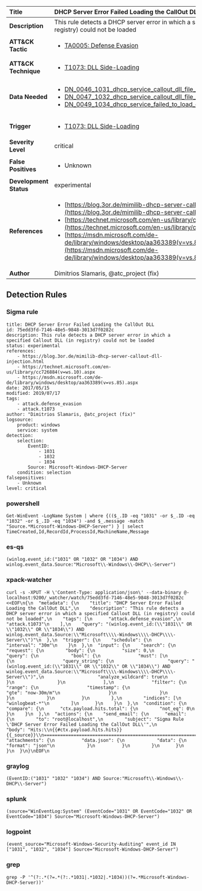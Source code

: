 | Title                    | DHCP Server Error Failed Loading the CallOut DLL       |
|:-------------------------|:------------------|
| **Description**          | This rule detects a DHCP server error in which a specified Callout DLL (in registry) could not be loaded |
| **ATT&amp;CK Tactic**    |  <ul><li>[TA0005: Defense Evasion](https://attack.mitre.org/tactics/TA0005)</li></ul>  |
| **ATT&amp;CK Technique** | <ul><li>[T1073: DLL Side-Loading](https://attack.mitre.org/techniques/T1073)</li></ul>  |
| **Data Needed**          | <ul><li>[DN_0046_1031_dhcp_service_callout_dll_file_has_caused_an_exception](../Data_Needed/DN_0046_1031_dhcp_service_callout_dll_file_has_caused_an_exception.md)</li><li>[DN_0047_1032_dhcp_service_callout_dll_file_has_caused_an_exception](../Data_Needed/DN_0047_1032_dhcp_service_callout_dll_file_has_caused_an_exception.md)</li><li>[DN_0049_1034_dhcp_service_failed_to_load_callout_dlls](../Data_Needed/DN_0049_1034_dhcp_service_failed_to_load_callout_dlls.md)</li></ul>  |
| **Trigger**              | <ul><li>[T1073: DLL Side-Loading](../Triggers/T1073.md)</li></ul>  |
| **Severity Level**       | critical |
| **False Positives**      | <ul><li>Unknown</li></ul>  |
| **Development Status**   | experimental |
| **References**           | <ul><li>[https://blog.3or.de/mimilib-dhcp-server-callout-dll-injection.html](https://blog.3or.de/mimilib-dhcp-server-callout-dll-injection.html)</li><li>[https://technet.microsoft.com/en-us/library/cc726884(v=ws.10).aspx](https://technet.microsoft.com/en-us/library/cc726884(v=ws.10).aspx)</li><li>[https://msdn.microsoft.com/de-de/library/windows/desktop/aa363389(v=vs.85).aspx](https://msdn.microsoft.com/de-de/library/windows/desktop/aa363389(v=vs.85).aspx)</li></ul>  |
| **Author**               | Dimitrios Slamaris, @atc_project (fix) |


## Detection Rules

### Sigma rule

```
title: DHCP Server Error Failed Loading the CallOut DLL
id: 75edd3fd-7146-48e5-9848-3013d7f0282c
description: This rule detects a DHCP server error in which a specified Callout DLL (in registry) could not be loaded
status: experimental
references:
    - https://blog.3or.de/mimilib-dhcp-server-callout-dll-injection.html
    - https://technet.microsoft.com/en-us/library/cc726884(v=ws.10).aspx
    - https://msdn.microsoft.com/de-de/library/windows/desktop/aa363389(v=vs.85).aspx
date: 2017/05/15
modified: 2019/07/17
tags:
    - attack.defense_evasion
    - attack.t1073
author: "Dimitrios Slamaris, @atc_project (fix)"
logsource:
    product: windows
    service: system
detection:
    selection:
        EventID: 
            - 1031
            - 1032
            - 1034
        Source: Microsoft-Windows-DHCP-Server            
    condition: selection
falsepositives: 
    - Unknown
level: critical

```





### powershell
    
```
Get-WinEvent -LogName System | where {(($_.ID -eq "1031" -or $_.ID -eq "1032" -or $_.ID -eq "1034") -and $_.message -match "Source.*Microsoft-Windows-DHCP-Server") } | select TimeCreated,Id,RecordId,ProcessId,MachineName,Message
```


### es-qs
    
```
(winlog.event_id:("1031" OR "1032" OR "1034") AND winlog.event_data.Source:"Microsoft\\-Windows\\-DHCP\\-Server")
```


### xpack-watcher
    
```
curl -s -XPUT -H \'Content-Type: application/json\' --data-binary @- localhost:9200/_watcher/watch/75edd3fd-7146-48e5-9848-3013d7f0282c <<EOF\n{\n  "metadata": {\n    "title": "DHCP Server Error Failed Loading the CallOut DLL",\n    "description": "This rule detects a DHCP server error in which a specified Callout DLL (in registry) could not be loaded",\n    "tags": [\n      "attack.defense_evasion",\n      "attack.t1073"\n    ],\n    "query": "(winlog.event_id:(\\"1031\\" OR \\"1032\\" OR \\"1034\\") AND winlog.event_data.Source:\\"Microsoft\\\\-Windows\\\\-DHCP\\\\-Server\\")"\n  },\n  "trigger": {\n    "schedule": {\n      "interval": "30m"\n    }\n  },\n  "input": {\n    "search": {\n      "request": {\n        "body": {\n          "size": 0,\n          "query": {\n            "bool": {\n              "must": [\n                {\n                  "query_string": {\n                    "query": "(winlog.event_id:(\\"1031\\" OR \\"1032\\" OR \\"1034\\") AND winlog.event_data.Source:\\"Microsoft\\\\-Windows\\\\-DHCP\\\\-Server\\")",\n                    "analyze_wildcard": true\n                  }\n                }\n              ],\n              "filter": {\n                "range": {\n                  "timestamp": {\n                    "gte": "now-30m/m"\n                  }\n                }\n              }\n            }\n          }\n        },\n        "indices": [\n          "winlogbeat-*"\n        ]\n      }\n    }\n  },\n  "condition": {\n    "compare": {\n      "ctx.payload.hits.total": {\n        "not_eq": 0\n      }\n    }\n  },\n  "actions": {\n    "send_email": {\n      "email": {\n        "to": "root@localhost",\n        "subject": "Sigma Rule \'DHCP Server Error Failed Loading the CallOut DLL\'",\n        "body": "Hits:\\n{{#ctx.payload.hits.hits}}{{_source}}\\n================================================================================\\n{{/ctx.payload.hits.hits}}",\n        "attachments": {\n          "data.json": {\n            "data": {\n              "format": "json"\n            }\n          }\n        }\n      }\n    }\n  }\n}\nEOF\n
```


### graylog
    
```
(EventID:("1031" "1032" "1034") AND Source:"Microsoft\\-Windows\\-DHCP\\-Server")
```


### splunk
    
```
(source="WinEventLog:System" (EventCode="1031" OR EventCode="1032" OR EventCode="1034") Source="Microsoft-Windows-DHCP-Server")
```


### logpoint
    
```
(event_source="Microsoft-Windows-Security-Auditing" event_id IN ["1031", "1032", "1034"] Source="Microsoft-Windows-DHCP-Server")
```


### grep
    
```
grep -P '^(?:.*(?=.*(?:.*1031|.*1032|.*1034))(?=.*Microsoft-Windows-DHCP-Server))'
```



